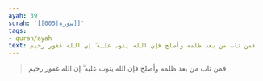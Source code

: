```yaml
---
ayah: 39
surah: '[[005|سورة]]'
tags:
- quran/ayah
text: فمن تاب من بعد ظلمه وأصلح فإن الله يتوب عليه ۗ إن الله غفور رحيم
---
```

> فمن تاب من بعد ظلمه وأصلح فإن الله يتوب عليه ۗ إن الله غفور رحيم
